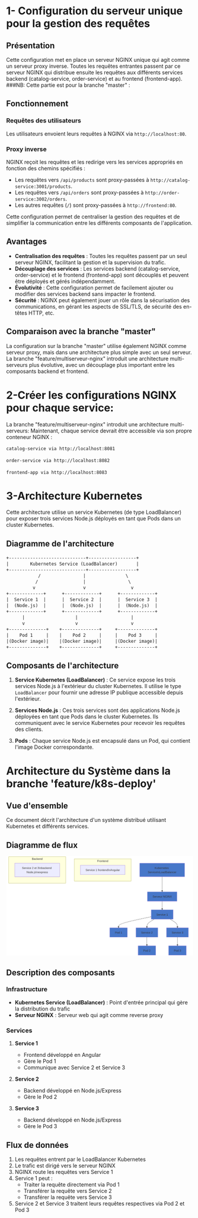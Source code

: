 # 1- Configuration du serveur unique pour la gestion des requêtes

## Présentation

Cette configuration met en place un serveur NGINX unique qui agit comme un serveur proxy inverse. Toutes les requêtes entrantes passent par ce serveur NGINX qui distribue ensuite les requêtes aux différents services backend (catalog-service, order-service) et au frontend (frontend-app).
###NB: Cette partie est pour la branche "master" :
## Fonctionnement

### Requêtes des utilisateurs
Les utilisateurs envoient leurs requêtes à NGINX via `http://localhost:80`.

### Proxy inverse
NGINX reçoit les requêtes et les redirige vers les services appropriés en fonction des chemins spécifiés :

- Les requêtes vers `/api/products` sont proxy-passées à `http://catalog-service:3001/products`.
- Les requêtes vers `/api/orders` sont proxy-passées à `http://order-service:3002/orders`.
- Les autres requêtes (`/`) sont proxy-passées à `http://frontend:80`.

Cette configuration permet de centraliser la gestion des requêtes et de simplifier la communication entre les différents composants de l'application.

## Avantages

- **Centralisation des requêtes** : Toutes les requêtes passent par un seul serveur NGINX, facilitant la gestion et la supervision du trafic.
- **Découplage des services** : Les services backend (catalog-service, order-service) et le frontend (frontend-app) sont découplés et peuvent être déployés et gérés indépendamment.
- **Évolutivité** : Cette configuration permet de facilement ajouter ou modifier des services backend sans impacter le frontend.
- **Sécurité** : NGINX peut également jouer un rôle dans la sécurisation des communications, en gérant les aspects de SSL/TLS, de sécurité des en-têtes HTTP, etc.

## Comparaison avec la branche "master"
La configuration sur la branche "master" utilise également NGINX comme serveur proxy, mais dans une architecture plus simple avec un seul serveur.
La branche "feature/multiserveur-nginx" introduit une architecture multi-serveurs plus évolutive, avec un découplage plus important entre les composants backend et frontend.

# 2-Créer les configurations NGINX pour chaque service:
La branche "feature/multiserveur-nginx" introduit une architecture multi-serveurs:
Maintenant, chaque service devrait être accessible via son propre conteneur NGINX :

    catalog-service via http://localhost:8081

    order-service via http://localhost:8082

    frontend-app via http://localhost:8083

# 3-Architecture Kubernetes

Cette architecture utilise un service Kubernetes (de type LoadBalancer) pour exposer trois services Node.js déployés en tant que Pods dans un cluster Kubernetes.

## Diagramme de l'architecture
```
+-----------------------------+------------------+
|        Kubernetes Service (LoadBalancer)       |
+-----------------------------+------------------+
            /                |               \
           /                 |                \
          v                  v                 v
+-------------+      +-------------+      +-------------+
|  Service 1  |      |  Service 2  |      |  Service 3  |
|  (Node.js)  |      |  (Node.js)  |      |  (Node.js)  |
+-------------+      +-------------+      +-------------+
      |                   |                    |
      v                   v                    v
+--------------+    +--------------+     +--------------+
|    Pod 1     |    |    Pod 2     |     |    Pod 3     |
|(Docker image)|    |(Docker image)|     |(Docker image)|
+--------------+    +--------------+     +--------------+
```

## Composants de l'architecture

1. **Service Kubernetes (LoadBalancer)** : Ce service expose les trois services Node.js à l'extérieur du cluster Kubernetes. Il utilise le type `LoadBalancer` pour fournir une adresse IP publique accessible depuis l'extérieur.

2. **Services Node.js** : Ces trois services sont des applications Node.js déployées en tant que Pods dans le cluster Kubernetes. Ils communiquent avec le service Kubernetes pour recevoir les requêtes des clients.

3. **Pods** : Chaque service Node.js est encapsulé dans un Pod, qui contient l'image Docker correspondante.


# Architecture du Système dans la branche 'feature/k8s-deploy'

## Vue d'ensemble
Ce document décrit l'architecture d'un système distribué utilisant Kubernetes et différents services.

## Diagramme de flux

![Diagramme d'architecture](architecture1.png)


## Description des composants

### Infrastructure
- **Kubernetes Service (LoadBalancer)** : Point d'entrée principal qui gère la distribution du trafic
- **Serveur NGINX** : Serveur web qui agit comme reverse proxy

### Services
1. **Service 1**
   - Frontend développé en Angular
   - Gère le Pod 1
   - Communique avec Service 2 et Service 3

2. **Service 2**
   - Backend développé en Node.js/Express
   - Gère le Pod 2

3. **Service 3**
   - Backend développé en Node.js/Express
   - Gère le Pod 3

## Flux de données
1. Les requêtes entrent par le LoadBalancer Kubernetes
2. Le trafic est dirigé vers le serveur NGINX
3. NGINX route les requêtes vers Service 1
4. Service 1 peut :
   - Traiter la requête directement via Pod 1
   - Transférer la requête vers Service 2
   - Transférer la requête vers Service 3
5. Service 2 et Service 3 traitent leurs requêtes respectives via Pod 2 et Pod 3


